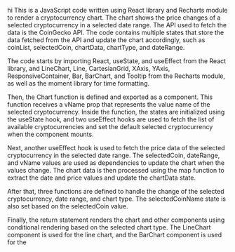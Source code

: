 hi
This is a JavaScript code written using React library and Recharts module to render a cryptocurrency chart. The chart shows the price changes of a selected cryptocurrency in a selected date range. The API used to fetch the data is the CoinGecko API. The code contains multiple states that store the data fetched from the API and update the chart accordingly, such as coinList, selectedCoin, chartData, chartType, and dateRange.

The code starts by importing React, useState, and useEffect from the React library, and LineChart, Line, CartesianGrid, XAxis, YAxis, ResponsiveContainer, Bar, BarChart, and Tooltip from the Recharts module, as well as the moment library for time formatting.

Then, the Chart function is defined and exported as a component. This function receives a vName prop that represents the value name of the selected cryptocurrency. Inside the function, the states are initialized using the useState hook, and two useEffect hooks are used to fetch the list of available cryptocurrencies and set the default selected cryptocurrency when the component mounts.

Next, another useEffect hook is used to fetch the price data of the selected cryptocurrency in the selected date range. The selectedCoin, dateRange, and vName values are used as dependencies to update the chart when the values change. The chart data is then processed using the map function to extract the date and price values and update the chartData state.

After that, three functions are defined to handle the change of the selected cryptocurrency, date range, and chart type. The selectedCoinName state is also set based on the selectedCoin value.

Finally, the return statement renders the chart and other components using conditional rendering based on the selected chart type. The LineChart component is used for the line chart, and the BarChart component is used for the



